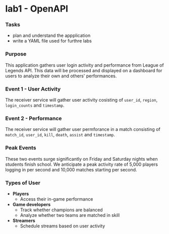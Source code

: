 # lab1 - OpenAPI

### Tasks
- plan and understand the appplication
- write a YAML file used for furthre labs

### Purpose
This application gathers user login activity and performance from League of Legends API. This data will be processed and displayed on a dashboard for users to analyze their own and others' performances. 

### Event 1 - User Activity
The receiver service will gather user activity cosisting of `user_id`, `region`, `login_counts` and `timestamp`.

### Event 2 - Performance
The receiver service will gather user permforance in a match consisting of `match_id`, `user_id`, `kill`, `death`, `assist` and `timestamp`. 

### Peak Events
These two events surge significantly on Friday and Saturday nights when students finish school. We anticipate a peak activity rate of 5,000 players logging in per second and 10,000 matches starting per second.

### Types of User
- **Players**
  - Access their in-game performance
- **Game developers**
  - Track whether champions are balanced
  - Analyze whether two teams are matched in skill
- **Streamers**
  - Schedule streams based on user activity

